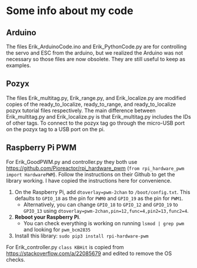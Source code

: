 # Some info about my code

## Arduino
The files Erik_ArduinoCode.ino and Erik_PythonCode.py are for controlling the servo and ESC from the arduino, but we realized the Arduino was not necessary so those files are now obsolete. They are still useful to keep as examples.

## Pozyx
The files Erik_multitag.py, Erik_range.py, and Erik_localize.py are modified copies of the ready_to_localize, ready_to_range, and ready_to_localize pozyx tutorial files respectively. The main difference between Erik_multitag.py and Erik_localize.py is that Erik_multitag.py includes the IDs of other tags.
To connect to the pozyx tag go through the micro-USB port on the pozyx tag to a USB port on the pi.

## Raspberry Pi PWM
For Erik_GoodPWM.py and controller.py they both use https://github.com/Pioreactor/rpi_hardware_pwm (`from rpi_hardware_pwm import HardwarePWM`). Follow the instructions on their Github to get the library working. I have copied the instructions here for convenience.

1. On the Raspberry Pi, add `dtoverlay=pwm-2chan` to `/boot/config.txt`. This defaults to `GPIO_18` as the pin for `PWM0` and `GPIO_19` as the pin for `PWM1`.
	* Alternatively, you can change `GPIO_18` to `GPIO_12` and `GPIO_19` to `GPIO_13` using `dtoverlay=pwm-2chan,pin=12,func=4,pin2=13,func2=4`.
2. **Reboot your Raspberry Pi**.
	* You can check everything is working on running `lsmod | grep pwm` and looking for `pwm_bcm2835`
3. Install this library: `sudo pip3 install rpi-hardware-pwm`

For Erik_controller.py `class KBHit` is copied from https://stackoverflow.com/a/22085679 and edited to remove the OS checks.
